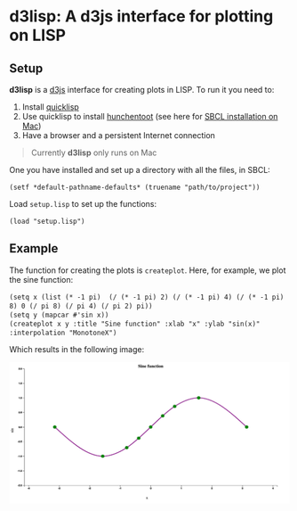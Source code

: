 d3lisp: A d3js interface for plotting on LISP
================

Setup
-----

**d3lisp** is a [d3js](https://d3js.org/) interface for creating plots in LISP. To run it you need to:

1.  Install [quicklisp](https://www.quicklisp.org/beta/)
2.  Use quicklisp to install [hunchentoot](https://edicl.github.io/hunchentoot/) (see here for [SBCL installation on Mac](https://medium.com/@m2k/web-server-on-mac-os-x-via-common-lisp-prism-6e94ef178c1c))
3.  Have a browser and a persistent Internet connection

> Currently **d3lisp** only runs on Mac

One you have installed and set up a directory with all the files, in SBCL:

    (setf *default-pathname-defaults* (truename "path/to/project"))

Load `setup.lisp` to set up the functions:

    (load "setup.lisp")

Example
-------

The function for creating the plots is `createplot`. Here, for example, we plot the sine function:

    (setq x (list (* -1 pi)  (/ (* -1 pi) 2) (/ (* -1 pi) 4) (/ (* -1 pi) 8) 0 (/ pi 8) (/ pi 4) (/ pi 2) pi))
    (setq y (mapcar #'sin x))
    (createplot x y :title "Sine function" :xlab "x" :ylab "sin(x)" :interpolation "MonotoneX")

Which results in the following image:

![Sine function example](sine.png)
